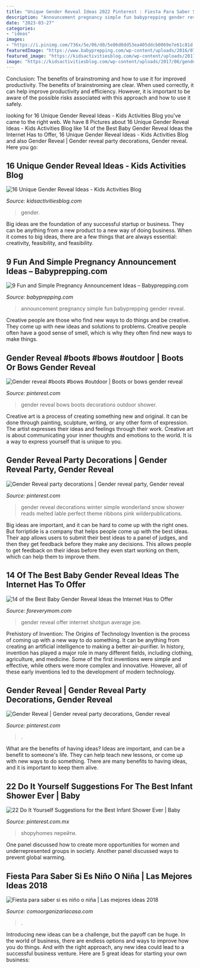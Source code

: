 ```yaml
---
title: "Unique Gender Reveal Ideas 2022 Pinterest : Fiesta Para Saber Si Es Niño O Niña"
description: "Announcement pregnancy simple fun babyprepping gender reveal"
date: "2023-03-27"
categories:
- "ideas"
images:
- "https://i.pinimg.com/736x/5e/06/d0/5e06d0dd53ea405ddcb0069e7e61c81d.jpg"
featuredImage: "https://www.babyprepping.com/wp-content/uploads/2016/07/a19252f85a649427a632abe3ba786ed5.jpg"
featured_image: "https://kidsactivitiesblog.com/wp-content/uploads/2017/06/gender-reveal-ideas.png"
image: "https://kidsactivitiesblog.com/wp-content/uploads/2017/06/gender-reveal-ideas.png"
---
```



Conclusion: The benefits of brainstroming and how to use it for improved productivity.
The benefits of brainstroming are clear. When used correctly, it can help improve productivity and efficiency. However, it is important to be aware of the possible risks associated with this approach and how to use it safely.

	

		
looking for 16 Unique Gender Reveal Ideas - Kids Activities Blog you've came to the right web. We have 8 Pictures about 16 Unique Gender Reveal Ideas - Kids Activities Blog like 14 of the Best Baby Gender Reveal Ideas the Internet Has to Offer, 16 Unique Gender Reveal Ideas - Kids Activities Blog and also Gender Reveal | Gender reveal party decorations, Gender reveal. Here you go:
		
    
## 16 Unique Gender Reveal Ideas - Kids Activities Blog

<img loading=lazy src="https://kidsactivitiesblog.com/wp-content/uploads/2017/06/gender-reveal-ideas.png" onerror="this.onerror=null;this.src='https://tse4.mm.bing.net/th?id=OIP.LYuQ31Dc-p94QgAJ3tLJRAHaD4&amp;pid=15.1';" alt="16 Unique Gender Reveal Ideas - Kids Activities Blog">

_Source: kidsactivitiesblog.com_

>gender. 

	

Big ideas are the foundation of any successful startup or business. They can be anything from a new product to a new way of doing business. When it comes to big ideas, there are a few things that are always essential: creativity, feasibility, and feasibility.

    
## 9 Fun And Simple Pregnancy Announcement Ideas – Babyprepping.com

<img loading=lazy src="https://www.babyprepping.com/wp-content/uploads/2016/07/a19252f85a649427a632abe3ba786ed5.jpg" onerror="this.onerror=null;this.src='https://tse3.mm.bing.net/th?id=OIP.BjqEdOJQfXcxQXyg3FLqkgHaLF&amp;pid=15.1';" alt="9 Fun and Simple Pregnancy Announcement Ideas – Babyprepping.com">

_Source: babyprepping.com_

>announcement pregnancy simple fun babyprepping gender reveal. 

	

Creative people are those who find new ways to do things and be creative. They come up with new ideas and solutions to problems. Creative people often have a good sense of smell, which is why they often find new ways to make things.

    
## Gender Reveal #boots #bows #outdoor | Boots Or Bows Gender Reveal

<img loading=lazy src="https://i.pinimg.com/736x/b2/5c/e4/b25ce45e96d9d353512a410ac72980ea.jpg" onerror="this.onerror=null;this.src='https://tse3.mm.bing.net/th?id=OIP.Lv_3zqGkKjf-gZEMyr2reQHaE7&amp;pid=15.1';" alt="Gender reveal #boots #bows #outdoor | Boots or bows gender reveal">

_Source: pinterest.com_

>gender reveal bows boots decorations outdoor shower. 

	

Creative art is a process of creating something new and original. It can be done through painting, sculpture, writing, or any other form of expression. The artist expresses their ideas and feelings through their work. Creative art is about communicating your inner thoughts and emotions to the world. It is a way to express yourself that is unique to you.

    
## Gender Reveal Party Decorations | Gender Reveal Party, Gender Reveal

<img loading=lazy src="https://i.pinimg.com/originals/1b/41/91/1b4191cabd839c3a2d0fd9ae4859a663.jpg" onerror="this.onerror=null;this.src='https://tse2.mm.bing.net/th?id=OIP.Q0Vb7F9AEi37ZlqDFgYPowHaFj&amp;pid=15.1';" alt="Gender Reveal party decorations | Gender reveal party, Gender reveal">

_Source: pinterest.com_

>gender reveal decorations winter simple wonderland snow shower reads melted lable perfect theme ribbons pink wilderpublications. 

	

Big ideas are important, and it can be hard to come up with the right ones. But forriptide is a company that helps people come up with the best ideas. Their app allows users to submit their best ideas to a panel of judges, and then they get feedback before they make any decisions. This allows people to get feedback on their ideas before they even start working on them, which can help them to improve them.

    
## 14 Of The Best Baby Gender Reveal Ideas The Internet Has To Offer

<img loading=lazy src="https://fem-eszuskq0bptlfh8awbb.stackpathdns.com/wp-content/uploads/2018/08/1555590_1078289578889704_7834615890803408633_n.jpg" onerror="this.onerror=null;this.src='https://tse4.mm.bing.net/th?id=OIP.oNpdJcR4-knvit9ZWf9ycwHaLF&amp;pid=15.1';" alt="14 of the Best Baby Gender Reveal Ideas the Internet Has to Offer">

_Source: foreverymom.com_

>gender reveal offer internet shotgun average joe. 

	

Prehistory of Invention: The Origins of Technology
Invention is the process of coming up with a new way to do something. It can be anything from creating an artificial intelligence to making a better air-purifier. In history, invention has played a major role in many different fields, including clothing, agriculture, and medicine. Some of the first inventions were simple and effective, while others were more complex and innovative. However, all of these early inventions led to the development of modern technology.

    
## Gender Reveal | Gender Reveal Party Decorations, Gender Reveal

<img loading=lazy src="https://i.pinimg.com/736x/78/63/c9/7863c9e86bdfc778205c11392de676bf.jpg" onerror="this.onerror=null;this.src='https://tse4.mm.bing.net/th?id=OIP.P7Z-2ijYo1rkfKI9aLwHHwHaFm&amp;pid=15.1';" alt="Gender Reveal | Gender reveal party decorations, Gender reveal">

_Source: pinterest.com_

>. 

	

What are the benefits of having ideas?
Ideas are important, and can be a benefit to someone's life. They can help teach new lessons, or come up with new ways to do something. There are many benefits to having ideas, and it is important to keep them alive.

    
## 22 Do It Yourself Suggestions For The Best Infant Shower Ever | Baby

<img loading=lazy src="https://i.pinimg.com/736x/5e/06/d0/5e06d0dd53ea405ddcb0069e7e61c81d.jpg" onerror="this.onerror=null;this.src='https://tse1.mm.bing.net/th?id=OIP.2MOg-3uTemcEBo5DNGbEFAHaHa&amp;pid=15.1';" alt="22 Do It Yourself Suggestions for the Best Infant Shower Ever | Baby">

_Source: pinterest.com.mx_

>shopyhomes перейти. 

	

One panel discussed how to create more opportunities for women and underrepresented groups in society. Another panel discussed ways to prevent global warming.

    
## Fiesta Para Saber Si Es Niño O Niña | Las Mejores Ideas 2018

<img loading=lazy src="https://comoorganizarlacasa.com/wp-content/uploads/2018/05/Decoración-de-fiesta-para-saber-si-es-niño-o-niña.jpg6_.jpg" onerror="this.onerror=null;this.src='https://tse1.mm.bing.net/th?id=OIP.n_ZZXIdnwTUTgdpwwLxJxwHaJ6&amp;pid=15.1';" alt="Fiesta para saber si es niño o niña | Las mejores ideas 2018">

_Source: comoorganizarlacasa.com_

>. 

	

Introducing new ideas can be a challenge, but the payoff can be huge. In the world of business, there are endless options and ways to improve how you do things. And with the right approach, any new idea could lead to a successful business venture. Here are 5 great ideas for starting your own business: 

